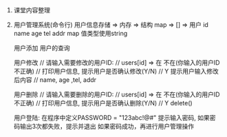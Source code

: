 1. 课堂内容整理
2. 用户管理系统(命令行)
    用户信息存储
        => 内存
        => 结构 map => []
        => 用户 id name age tel addr
                map
                值类型使用string

    用户添加
    用户的查询

    用户修改
        // 请输入需要修改的用户ID:
        // users[id] => 在 不在(你输入的用户ID不正确)
        // 打印用户信息, 提示用户是否确认修改(Y/N)
        // Y 提示用户输入修改后内容
        // name, age ,tel, addr

    用户删除
        // 请输入需要删除的用户ID:
        // users[id] => 在 不在(你输入的用户ID不正确)
        // 打印用户信息, 提示用户是否确认删除(Y/N)
        // Y delete()

    用户登陆:
        在程序中定义PASSWORD = "123abc!@#"
        提示输入密码, 如果密码输出3次都失败，提示并退出
        如果密码成功，再进行用户管理操作